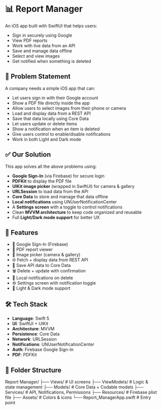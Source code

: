 # 📊 Report Manager

An iOS app built with SwiftUI that helps users:
- Sign in securely using Google
- View PDF reports
- Work with live data from an API
- Save and manage data offline
- Select and view images
- Get notified when something is deleted


## 🧩 Problem Statement

A company needs a simple iOS app that can:

- Let users sign in with their Google account  
- Show a PDF file directly inside the app  
- Allow users to select images from their phone or camera  
- Load and display data from a REST API  
- Save that data locally using Core Data  
- Let users update or delete items  
- Show a notification when an item is deleted  
- Give users control to enable/disable notifications  
- Work in both Light and Dark mode


## ✅ Our Solution

This app solves all the above problems using:

- **Google Sign-In** (via Firebase) for secure login  
- **PDFKit** to display the PDF file  
- **UIKit image picker** (wrapped in SwiftUI) for camera & gallery  
- **URLSession** to load data from the API  
- **Core Data** to store and manage that data offline  
- **Local notifications** using UNUserNotificationCenter  
- A **Settings screen** with a toggle to control notifications  
- Clean **MVVM architecture** to keep code organized and reusable  
- Full **Light/Dark mode support** for better UX


## 🚀 Features

- 🔐 Google Sign-In (Firebase)
- 📄 PDF report viewer
- 📸 Image picker (camera & gallery)
- 🌐 Fetch + display data from REST API
- 🧠 Save API data to Core Data
- 🗑️ Delete + update with confirmation
- 🔔 Local notifications on delete
- ⚙️ Settings screen with notification toggle
- 🌙 Light & Dark mode support


## 🛠 Tech Stack

- **Language**: Swift 5  
- **UI**: SwiftUI + UIKit  
- **Architecture**: MVVM  
- **Persistence**: Core Data  
- **Network**: URLSession  
- **Notifications**: UNUserNotificationCenter  
- **Auth**: Firebase Google Sign-In  
- **PDF**: PDFKit  


## 📂 Folder Structure

Report Manager/
├── Views/ # UI screens
├── ViewModels/ # Logic & state management
├── Models/ # Core Data + Codable models
├── Services/ # API, Notifications, Permissions
├── Resources/ # Firebase plist file
├── Assets/ # Colors & icons
└── Report_ManagerApp.swift # Entry point

